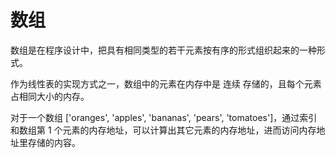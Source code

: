 # 数组
数组是在程序设计中，把具有相同类型的若干元素按有序的形式组织起来的一种形式。

作为线性表的实现方式之一，数组中的元素在内存中是 连续 存储的，且每个元素占相同大小的内存。

对于一个数组 ['oranges', 'apples', 'bananas', 'pears', 'tomatoes']，通过索引和数组第 1 个元素的内存地址，可以计算出其它元素的内存地址，进而访问内存地址里存储的内容。